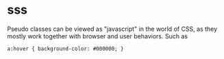    # sss
   Pseudo classes can be viewed as "javascript" in the world of CSS, as they mostly work together with browser and user behaviors.
   Such as
   ```
   a:hover { background-color: #000000; }
   ```
